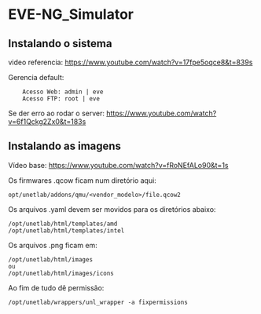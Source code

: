 # EVE-NG_Simulator
## Instalando o sistema
video referencia: https://www.youtube.com/watch?v=17fpe5oqce8&t=839s

Gerencia default:
```
	Acesso Web: admin | eve
	Acesso FTP: root | eve
```
Se der erro ao rodar o server: 
	https://www.youtube.com/watch?v=6f1Qckg2Zx0&t=183s

## Instalando as imagens 

Vídeo base: https://www.youtube.com/watch?v=fRoNEfALo90&t=1s

Os firmwares .qcow ficam num diretório aqui:
```
opt/unetlab/addons/qmu/<vendor_modelo>/file.qcow2
```
Os arquivos .yaml devem ser movidos para os diretórios abaixo:
```
/opt/unetlab/html/templates/amd
/opt/unetlab/html/templates/intel
```
Os arquivos .png ficam em:
```
/opt/unetlab/html/images
ou
/opt/unetlab/html/images/icons
```
Ao fim de tudo dê permissão:
```
/opt/unetlab/wrappers/unl_wrapper -a fixpermissions
```
